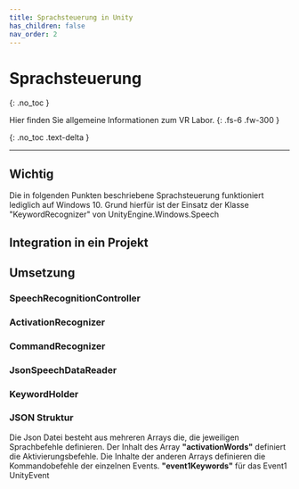 ```yaml
---
title: Sprachsteuerung in Unity
has_children: false
nav_order: 2
---
```



# Sprachsteuerung
{: .no_toc }

Hier finden Sie allgemeine Informationen zum VR Labor.
{: .fs-6 .fw-300 }

{: .no_toc .text-delta }

---

## Wichtig
Die in folgenden Punkten beschriebene Sprachsteuerung funktioniert lediglich auf Windows 10. 
Grund hierfür ist der Einsatz der Klasse "KeywordRecognizer" von UnityEngine.Windows.Speech
## Integration in ein Projekt
## Umsetzung
### SpeechRecognitionController
### ActivationRecognizer
### CommandRecognizer
### JsonSpeechDataReader
### KeywordHolder
### JSON Struktur
Die Json Datei besteht aus mehreren Arrays die, die jeweiligen Sprachbefehle definieren. 
Der Inhalt des Array **"activationWords"** definiert die Aktivierungsbefehle.
Die Inhalte der anderen Arrays definieren die Kommandobefehle der einzelnen Events. **"event1Keywords"** für das Event1 UnityEvent
